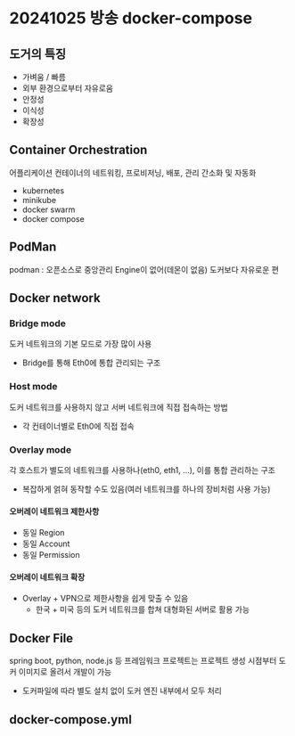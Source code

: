 # 20241025 방송 docker-compose

## 도거의 특징

- 가벼움 / 빠름
- 외부 환경으로부터 자유로움
- 안정성
- 이식성
- 확장성

## Container Orchestration

어플리케이션 컨테이너의 네트워킹, 프로비저닝, 배포, 관리 간소화 및 자동화

- kubernetes
- minikube
- docker swarm
- docker compose

## PodMan

podman : 오픈소스로 중앙관리 Engine이 없어(데몬이 없음) 도커보다 자유로운 편

## Docker network

### Bridge mode

도커 네트워크의 기본 모드로 가장 많이 사용

- Bridge를 통해 Eth0에 통합 관리되는 구조

### Host mode

도커 네트워크를 사용하지 않고 서버 네트워크에 직접 접속하는 방법

- 각 컨테이너별로 Eth0에 직접 접속

### Overlay mode

각 호스트가 별도의 네트워크를 사용하나(eth0, eth1, ...), 이를 통합 관리하는 구조

- 복잡하게 얽혀 동작할 수도 있음(여러 네트워크를 하나의 장비처럼 사용 가능)

#### 오버레이 네트워크 제한사항

- 동일 Region
- 동일 Account
- 동일 Permission

#### 오버레이 네트워크 확장

- Overlay + VPN으로 제한사항을 쉽게 맞출 수 있음
  - 한국 + 미국 등의 도커 네트워크를 합쳐 대형화된 서버로 활용 가능

## Docker File

spring boot, python, node.js 등 프레임워크 프로젝트는 프로젝트 생성 시점부터 도커 이미지로 올려서 개발이 가능

- 도커파일에 따라 별도 설치 없이 도커 엔진 내부에서 모두 처리

## docker-compose.yml

